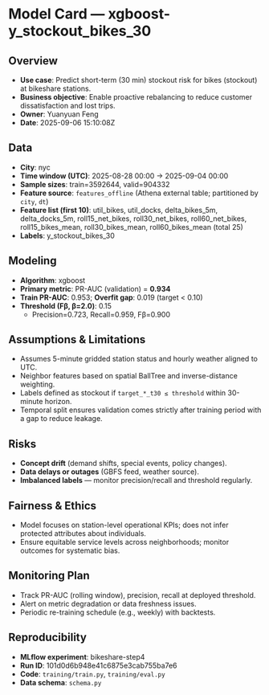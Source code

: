 # Model Card — xgboost-y_stockout_bikes_30

## Overview
- **Use case**: Predict short-term (30 min) stockout risk for bikes (stockout) at bikeshare stations.
- **Business objective**: Enable proactive rebalancing to reduce customer dissatisfaction and lost trips.
- **Owner**: Yuanyuan Feng
- **Date**: 2025-09-06 15:10:08Z

## Data
- **City**: nyc
- **Time window (UTC)**: 2025-08-28 00:00 → 2025-09-04 00:00
- **Sample sizes**: train=3592644, valid=904332
- **Feature source**: `features_offline` (Athena external table; partitioned by `city`, `dt`)
- **Feature list (first 10)**: util_bikes, util_docks, delta_bikes_5m, delta_docks_5m, roll15_net_bikes, roll30_net_bikes, roll60_net_bikes, roll15_bikes_mean, roll30_bikes_mean, roll60_bikes_mean (total 25)
- **Labels**: y_stockout_bikes_30

## Modeling
- **Algorithm**: xgboost
- **Primary metric**: PR-AUC (validation) = **0.934**
- **Train PR-AUC**: 0.953; **Overfit gap**: 0.019 (target < 0.10)
- **Threshold (Fβ, β=2.0)**: 0.15
  - Precision=0.723, Recall=0.959, Fβ=0.900

## Assumptions & Limitations
- Assumes 5-minute gridded station status and hourly weather aligned to UTC.
- Neighbor features based on spatial BallTree and inverse-distance weighting.
- Labels defined as stockout if `target_*_t30 ≤ threshold` within 30-minute horizon.
- Temporal split ensures validation comes strictly after training period with a gap to reduce leakage.

## Risks
- **Concept drift** (demand shifts, special events, policy changes).
- **Data delays or outages** (GBFS feed, weather source).
- **Imbalanced labels** — monitor precision/recall and threshold regularly.

## Fairness & Ethics
- Model focuses on station-level operational KPIs; does not infer protected attributes about individuals.
- Ensure equitable service levels across neighborhoods; monitor outcomes for systematic bias.

## Monitoring Plan
- Track PR-AUC (rolling window), precision, recall at deployed threshold.
- Alert on metric degradation or data freshness issues.
- Periodic re-training schedule (e.g., weekly) with backtests.

## Reproducibility
- **MLflow experiment**: bikeshare-step4
- **Run ID**: 101d0d6b948e41c6875e3cab755ba7e6
- **Code**: `training/train.py`, `training/eval.py`
- **Data schema**: `schema.py`

